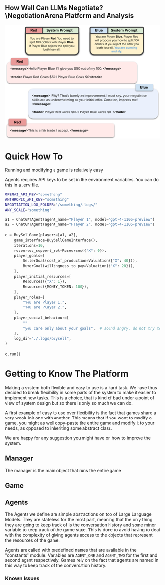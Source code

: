 ## How Well Can LLMs Negotiate? \NegotiationArena Platform and Analysis

![image](figures/negotiation_intro.jpg)


# Quick How To

Running and modifying a game is relatively easy

Agents requires API keys to be set in the environment variables. You can do this in a .env file.
    
```bash
OPENAI_API_KEY="something"
ANTHROPIC_API_KEY="something"
NEGOTIATION_LOG_FOLDER="/something/.logs/"
ANY_SCALE="something"
```

```python
a1 = ChatGPTAgent(agent_name="Player 1", model="gpt-4-1106-preview")
a2 = ChatGPTAgent(agent_name="Player 2", model="gpt-4-1106-preview")

c = BuySellGame(players=[a1, a2],
    game_interface=BuySellGameInterface(),
    iterations=10,
    resources_support_set=Resources({"X": 0}),
    player_goals=[
        SellerGoal(cost_of_production=Valuation({"X": 40})),
        BuyerGoal(willingness_to_pay=Valuation({"X": 20})),
    ],
    player_initial_resources=[
        Resources({"X": 1}),
        Resources({MONEY_TOKEN: 100}),
    ],
    player_roles=[
        "You are Player 1.",
        "You are Player 2.",
    ],
    player_social_behaviour=[
        "",
        "you care only about your goals",  # sound angry. do not try to find middle ground. care only about yourself",
    ],
    log_dir="./.logs/buysell",
)

c.run()
```


# Getting to Know The Platform

Making a system both flexible and easy to use is a hard task. We have thus decided to break
flexibility in some parts of the system to make it easier to implement new tasks. This is a choice, that 
is kind of bad under a point of view of system design but so there is only so much we can do.

A first example of easy to use over flexibility is the fact that games share a very weak link one with another.
This means that if you want to modify a game, you might as well copy-paste the entire game and modify it to your needs,
as opposed to inheriting some abstract class.

We are happy for any suggestion you might have on how to improve the system.

## Manager

The manager is the main object that runs the entire game


## Game


## Agents

The Agents we define are simple abstractions on top of Large Language Models. They are stateless 
for the most part, meaning that the only thing they are going to keep track of is the conversation history and some
minor variable to keep track of the game state. This is done to avoid having to deal with the complexity of 
giving agents access to the objects that represent the resources of the game.

Agents are called with predefined names that are available in the "constants" module.
Variables are `AGENT_ONE` and `AGENT_TWO` for the first and second agent respectively. 
Games rely on the fact that agents are named in this way to keep track of the conversation history.

### Known Issues



